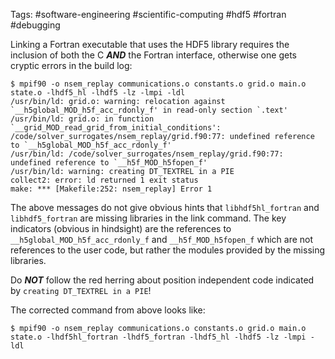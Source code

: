 Tags: #software-engineering #scientific-computing #hdf5 #fortran #debugging 

Linking a Fortran executable that uses the HDF5 library requires the inclusion of both the C ***AND*** the Fortran interface, otherwise one gets cryptic errors in the build log:

```shell
$ mpif90 -o nsem_replay communications.o constants.o grid.o main.o state.o -lhdf5_hl -lhdf5 -lz -lmpi -ldl
/usr/bin/ld: grid.o: warning: relocation against `__h5global_MOD_h5f_acc_rdonly_f' in read-only section `.text'
/usr/bin/ld: grid.o: in function `__grid_MOD_read_grid_from_initial_conditions':
/code/solver_surrogates/nsem_replay/grid.f90:77: undefined reference to `__h5global_MOD_h5f_acc_rdonly_f'
/usr/bin/ld: /code/solver_surrogates/nsem_replay/grid.f90:77: undefined reference to `__h5f_MOD_h5fopen_f'
/usr/bin/ld: warning: creating DT_TEXTREL in a PIE
collect2: error: ld returned 1 exit status
make: *** [Makefile:252: nsem_replay] Error 1
```

The above messages do not give obvious hints that  `libhdf5hl_fortran` and `libhdf5_fortran` are missing libraries in the link command.  The key indicators (obvious in hindsight) are the references to `__h5global_MOD_h5f_acc_rdonly_f` and `__h5f_MOD_h5fopen_f` which are not references to the user code, but rather the modules provided by the missing libraries.

Do ***NOT*** follow the red herring about position independent code indicated by `creating DT_TEXTREL in a PIE`!

The corrected command from above looks like:

```shell
$ mpif90 -o nsem_replay communications.o constants.o grid.o main.o state.o -lhdf5hl_fortran -lhdf5_fortran -lhdf5_hl -lhdf5 -lz -lmpi -ldl
```

